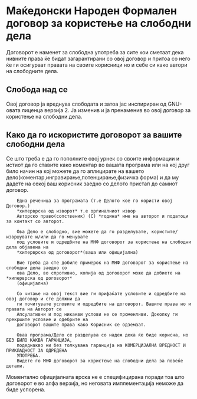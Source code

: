 # Маќедонски Народен Формален договор за користење на слободни дела

Договорот е наменет за слободна употреба за сите кои сметаат дека нивните права ќе бидат загарантирани со овој договор и притоа со него ќе ги осигураат правата на своите корисници но и себе си како автори на слободните дела.

## Слобода над се

Овој договор ја вреднува слободата и затоа јас инспириран од GNU-овата лиценца верзија 2. Ја изменив и ја пренаменив во овој договор за користење на слободни дела.

## Како да го искористите договорот за вашите слободни дела

Се што треба е да го пополните овој урнек со своите информации и истиот да го ставите како коментар во вашата програма или на кој друг било начин на кој можете да го аплицирате на вашето дело(коментар,ингравирање,потенцирање,физичка форма) и да му дадете на секој ваш корисник заедно со делото пристап до самиот договор.

```
 	Една реченица за програмата (т.е Делото кое го користи овој Договор.)
	*хиперврска од изворот* т.е оргиналниот извор
	Авторско право(сопственик) (C) *година* име на авторот и податоци за контакт со авторот.

	Ова Дело е слободно, вие можете да го разделувате, користите/извршувате и/или да го менувате
	под условите и одредбите на МНФ договорот за користење на слободни дела објавена на 
	*хиперврска од договорот*(ваша или официјална)
	
	Вие треба да сте добиле примерок на МНФ договорот за користење на слободни дела заедно со
	ова Дело, во спротивно, копија од договорот може да добиете на *хиперврска од договорот*
	(официјална)
	
	Со читање на овој текст вие ги прифаќате условите и одредбите на овој договор и сте должни да 
	ги почитувате условите и одредбите на договорот. Вашите права но и правата на Авторот се 
	Апсулативни и под никакви услови не се променливи. Доколку ги прекршите условие и одебрите на
	договорот вашите права како Корисник се одземаат.

	Оваа програма/Дело се разделува со надеж дека ќе биде корисна, но БЕЗ БИЛО КАКВА ГАРАНЦИЈА,
	подеднакво ни без толкувана гаранција на КОМЕРЦИЈАЛНА ВРЕДНОСТ И ПРИКЛАДНОСТ ЗА ОДРЕДЕНА
	УПОТРЕБА.
	Видете го МНФ договорот за користење на слободни дела за повеќе детали.
```
Моментално официјалната врска не е специфицирана поради тоа што договорот е во алфа верзија, но неговата имплементација неможе да биде успорена.
